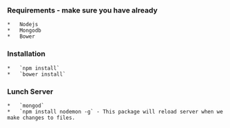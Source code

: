 ### Requirements - make sure you have already
    *   Nodejs
    *   Mongodb
    *   Bower
### Installation
    *   `npm install`
    *   `bower install`
### Lunch Server
    *   `mongod`
    *   `npm install nodemon -g` - This package will reload server when we make changes to files.